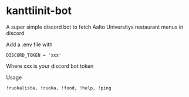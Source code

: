 # kanttiinit-bot

A super simple discord bot to fetch Aalto Universitys restaurant menus in discord


Add a .env file with 
```
DISCORD_TOKEN = 'xxx'
```
Where xxx is your discord bot token

Usage
```
!ruokalista, !ruoka, !food, !help, !ping
```
